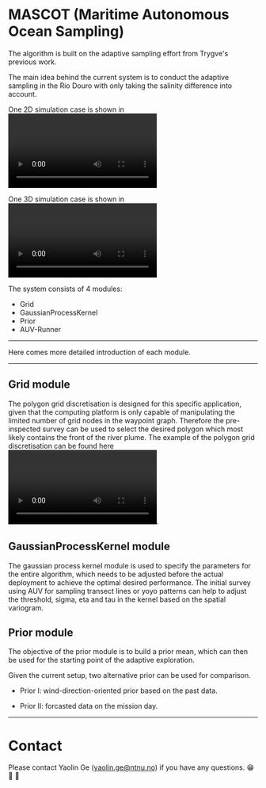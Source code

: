 # MASCOT (Maritime Autonomous Ocean Sampling)

The algorithm is built on the adaptive sampling effort from Trygve's previous work.

The main idea behind the current system is to conduct the adaptive sampling in the Rio Douro with only taking the salinity difference into account.

One 2D simulation case is shown in ![2D simulation](Porto/Setup/Grid/fig/P1/test.mp4)

One 3D simulation case is shown in ![3D simulation](Porto/Setup/Grid/fig/P1/test.mp4)

The system consists of 4 modules:
- Grid
- GaussianProcessKernel
- Prior
- AUV-Runner

---
Here comes more detailed introduction of each module.

---
## Grid module

The polygon grid discretisation is designed for this specific application, given that the computing platform is only capable of manipulating the limited number of grid nodes in the waypoint graph. Therefore the pre-inspected survey can be used to select the desired polygon which most likely contains the front of the river plume. The example of the polygon grid discretisation can be found here ![Dynamic waypoint generation](Porto/Setup/Grid/fig/P1/test.mp4).


## GaussianProcessKernel module

The gaussian process kernel module is used to specify the parameters for the entire algorithm, which needs to be adjusted before the actual deployment to achieve the optimal desired performance. The initial survey using AUV for sampling transect lines or yoyo patterns can help to adjust the threshold, sigma, eta and tau in the kernel based on the spatial variogram.

## Prior module

The objective of the prior module is to build a prior mean, which can then be used for the starting point of the adaptive exploration.


Given the current setup, two alternative prior can be used for comparison.

- Prior I: wind-direction-oriented prior based on the past data.

- Prior II: forcasted data on the mission day.




---

# Contact

Please contact Yaolin Ge (yaolin.ge@ntnu.no) if you have any questions. 😁 🤔 🤘
